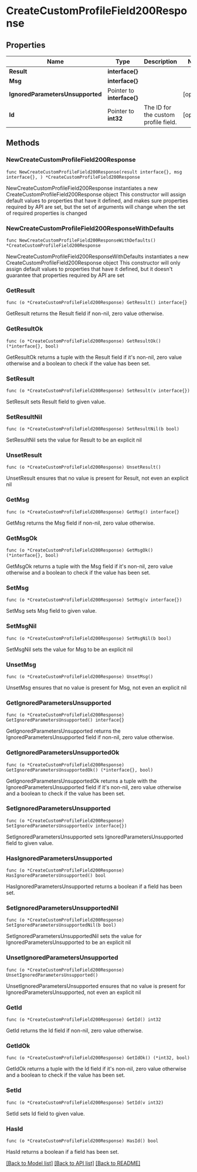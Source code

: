 # CreateCustomProfileField200Response

## Properties

Name | Type | Description | Notes
------------ | ------------- | ------------- | -------------
**Result** | **interface{}** |  | 
**Msg** | **interface{}** |  | 
**IgnoredParametersUnsupported** | Pointer to **interface{}** |  | [optional] 
**Id** | Pointer to **int32** | The ID for the custom profile field.  | [optional] 

## Methods

### NewCreateCustomProfileField200Response

`func NewCreateCustomProfileField200Response(result interface{}, msg interface{}, ) *CreateCustomProfileField200Response`

NewCreateCustomProfileField200Response instantiates a new CreateCustomProfileField200Response object
This constructor will assign default values to properties that have it defined,
and makes sure properties required by API are set, but the set of arguments
will change when the set of required properties is changed

### NewCreateCustomProfileField200ResponseWithDefaults

`func NewCreateCustomProfileField200ResponseWithDefaults() *CreateCustomProfileField200Response`

NewCreateCustomProfileField200ResponseWithDefaults instantiates a new CreateCustomProfileField200Response object
This constructor will only assign default values to properties that have it defined,
but it doesn't guarantee that properties required by API are set

### GetResult

`func (o *CreateCustomProfileField200Response) GetResult() interface{}`

GetResult returns the Result field if non-nil, zero value otherwise.

### GetResultOk

`func (o *CreateCustomProfileField200Response) GetResultOk() (*interface{}, bool)`

GetResultOk returns a tuple with the Result field if it's non-nil, zero value otherwise
and a boolean to check if the value has been set.

### SetResult

`func (o *CreateCustomProfileField200Response) SetResult(v interface{})`

SetResult sets Result field to given value.


### SetResultNil

`func (o *CreateCustomProfileField200Response) SetResultNil(b bool)`

 SetResultNil sets the value for Result to be an explicit nil

### UnsetResult
`func (o *CreateCustomProfileField200Response) UnsetResult()`

UnsetResult ensures that no value is present for Result, not even an explicit nil
### GetMsg

`func (o *CreateCustomProfileField200Response) GetMsg() interface{}`

GetMsg returns the Msg field if non-nil, zero value otherwise.

### GetMsgOk

`func (o *CreateCustomProfileField200Response) GetMsgOk() (*interface{}, bool)`

GetMsgOk returns a tuple with the Msg field if it's non-nil, zero value otherwise
and a boolean to check if the value has been set.

### SetMsg

`func (o *CreateCustomProfileField200Response) SetMsg(v interface{})`

SetMsg sets Msg field to given value.


### SetMsgNil

`func (o *CreateCustomProfileField200Response) SetMsgNil(b bool)`

 SetMsgNil sets the value for Msg to be an explicit nil

### UnsetMsg
`func (o *CreateCustomProfileField200Response) UnsetMsg()`

UnsetMsg ensures that no value is present for Msg, not even an explicit nil
### GetIgnoredParametersUnsupported

`func (o *CreateCustomProfileField200Response) GetIgnoredParametersUnsupported() interface{}`

GetIgnoredParametersUnsupported returns the IgnoredParametersUnsupported field if non-nil, zero value otherwise.

### GetIgnoredParametersUnsupportedOk

`func (o *CreateCustomProfileField200Response) GetIgnoredParametersUnsupportedOk() (*interface{}, bool)`

GetIgnoredParametersUnsupportedOk returns a tuple with the IgnoredParametersUnsupported field if it's non-nil, zero value otherwise
and a boolean to check if the value has been set.

### SetIgnoredParametersUnsupported

`func (o *CreateCustomProfileField200Response) SetIgnoredParametersUnsupported(v interface{})`

SetIgnoredParametersUnsupported sets IgnoredParametersUnsupported field to given value.

### HasIgnoredParametersUnsupported

`func (o *CreateCustomProfileField200Response) HasIgnoredParametersUnsupported() bool`

HasIgnoredParametersUnsupported returns a boolean if a field has been set.

### SetIgnoredParametersUnsupportedNil

`func (o *CreateCustomProfileField200Response) SetIgnoredParametersUnsupportedNil(b bool)`

 SetIgnoredParametersUnsupportedNil sets the value for IgnoredParametersUnsupported to be an explicit nil

### UnsetIgnoredParametersUnsupported
`func (o *CreateCustomProfileField200Response) UnsetIgnoredParametersUnsupported()`

UnsetIgnoredParametersUnsupported ensures that no value is present for IgnoredParametersUnsupported, not even an explicit nil
### GetId

`func (o *CreateCustomProfileField200Response) GetId() int32`

GetId returns the Id field if non-nil, zero value otherwise.

### GetIdOk

`func (o *CreateCustomProfileField200Response) GetIdOk() (*int32, bool)`

GetIdOk returns a tuple with the Id field if it's non-nil, zero value otherwise
and a boolean to check if the value has been set.

### SetId

`func (o *CreateCustomProfileField200Response) SetId(v int32)`

SetId sets Id field to given value.

### HasId

`func (o *CreateCustomProfileField200Response) HasId() bool`

HasId returns a boolean if a field has been set.


[[Back to Model list]](../README.md#documentation-for-models) [[Back to API list]](../README.md#documentation-for-api-endpoints) [[Back to README]](../README.md)



